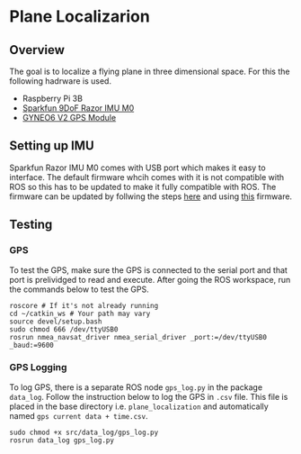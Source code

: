 # Plane Localizarion

## Overview

The goal is to localize a flying plane in three dimensional space. For this the following hadrware is used.  
* Raspberry Pi 3B  
* [Sparkfun 9DoF Razor IMU M0](https://learn.sparkfun.com/tutorials/9dof-razor-imu-m0-hookup-guide)  
* [GYNEO6 V2 GPS Module](https://www.amazon.com/GY-GPS6MV2-NEO6MV2-Antenna-Arduino-Control/dp/B07QMTM5YM)    

## Setting up IMU
Sparkfun Razor IMU M0 comes with USB port which makes it easy to interface. The default firmware whcih comes with it is not compatible with ROS so this has to be updated to make it fully compatible with ROS. The firmware can be updated by follwing the steps [here](https://learn.sparkfun.com/tutorials/9dof-razor-imu-m0-hookup-guide) and using [this](https://github.com/lebarsfa/razor-9dof-ahrs) firmware. 

## Testing
### GPS
To test the GPS, make sure the GPS is connected to the serial port and that port is prelividged to read and execute. After going the ROS workspace, run the commands below to test the GPS.

```
roscore # If it's not already running
cd ~/catkin_ws # Your path may vary
source devel/setup.bash
sudo chmod 666 /dev/ttyUSB0
rosrun nmea_navsat_driver nmea_serial_driver _port:=/dev/ttyUSB0 _baud:=9600

```

### GPS Logging
To log GPS, there is a separate ROS node `gps_log.py` in the package `data_log`. Follow the instruction below to log the GPS in `.csv` file. This file is placed in the base directory i.e. `plane_localization` and automatically named `gps current data + time.csv`.

 ```
 sudo chmod +x src/data_log/gps_log.py 
 rosrun data_log gps_log.py
 ```
